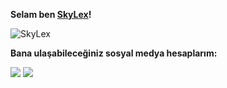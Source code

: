 **Selam ben [SkyLex](https://discord.gg/VgeHmPNXvj "SkyLex")!**

<img src="https://komarev.com/ghpvc/?username=SkyLex&label=Ziyaretçi%20Sayısı&color=fe7e7d" alt="SkyLex" />


**Bana ulaşabileceğiniz sosyal medya hesaplarım:**

 [![](https://cdn.discordapp.com/attachments/806690258086658090/823829343499321384/68747470733a2f2f696d672e736869656c64732e696f2f62616467652f646973636f72642532302d3732383944412e737667.png)](https://discord.com/users/700709437161078807) [![](https://cdn.discordapp.com/attachments/806690258086658090/823829272291573760/68747470733a2f2f696d672e736869656c64732e696f2f62616467652f494e5354414752414d2532302d4443333137352e73.png)](https://www.instagram.com/proxima.ae/)

